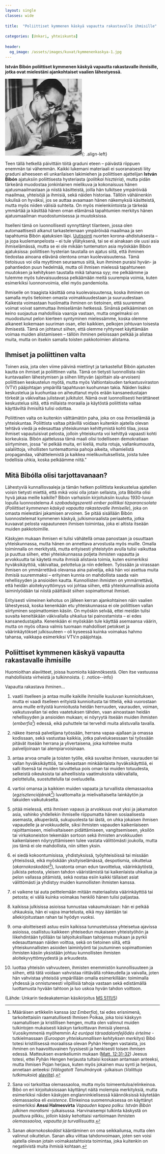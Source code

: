 ```yaml
---
layout: single
classes: wide

title:  "Poliittiset kymmenen käskyä vapautta rakastavalle ihmisille"

categories: [Unkari, yhteiskunta]

header:
  og_image: /assets/images/kuvat/kymmenenkaskya-1.jpg
---
```


**István Bibón poliittiset kymmenen käskyä vapautta rakastavalle ihmisille, jotka ovat mielestäni ajankohtaiset vaalien lähestyessä.**

![István Bibó työnsä äärellä](/assets/images/kuvat/kymmenenkaskya-1.jpg){: .align-left}

Teen tällä hetkellä päivittäin töitä graduni eteen – päivästä riippuen enemmän tai vähemmän. Kaikki lukemani materiaali ei suoranaisesti liity graduni aiheeseen eli unkarilaisen lakimiehen ja poliittisen ajattelijan **István Bibón** ajatuksiin poliittisesta hysteriasta (*politikai hisztéria*), mutta pidän tärkeänä muodostaa jonkinlainen mielikuva ja kokonaisuus hänen ajatusmaailmastaan ja niistä käsitteistä, joilla hän tulkitsee ympäröivää maailmaa, yhteisöjä ja ihmisiä, sekä näiden historiaa. Tällöin vähäinenkin lukulisä on hyväksi, jos se auttaa avaamaan hänen näkemyksiä käsitteistä, mutta myös niiden välisiä suhteita. On myös mielenkiintoista ja tärkeää ymmärtää ja käsittää hänen oman elämänsä tapahtumien merkitys hänen ajatusmaailman muodostumisessa ja muutoksissa.

Itselleni tämä on luonnollisesti synnyttänyt tilanteen, jossa olen automaattisesti alkanut tarkastelemaan ympäröivää maailmaa ja sen tapahtumia Bibón ajatuksien läpi. [Uutisointi](https://yle.fi/uutiset/3-11866510) nuorten korona-ahdistuksesta – ja jopa kuolemanpelosta – ei tule yllätyksenä, tai se ei ainakaan ole uusi asia ihmiselämässä, mutta se ei ole mikään tuntematon asia myöskään Bibón ajatuksissa: poliittisen hysterian taustalla on ajatus siitä, että ihminen tiedostaa ainoana elävänä olentona oman kuolevaisuutensa. Tämä tietoisuus voi olla myyttinen seuraamus siitä, kun ihminen puraisi hyvän- ja pahantiedon puun hedelmää, mutta oli ihmisen mielessä tapahtuneen muutoksen ja kehityksen taustalla mikä tahansa syy; me pelkäämme ja tulemme myös tulevaisuudessa pelkäämään meitä suurempia voimia, kuten esimerkiksi luonnonvoimia, ellei myös pandemioita.

Ihmiselle on traagista käsittää oma kuolevaisuutensa, koska ihminen on samalla myös tietoinen omasta voimakkuudestaan ja suuruudestaan. Kaikesta voimastaan huolimatta ihminen on tietoinen, että suuremmat voimat voivat sammuttaa ihmiselämän hetkessä. Sinänsä pelkääminen on keino suojautua mahdollisia vaaroja vastaan, mutta ongelmaksi on muodostunut pelon kierteen syntyminen mielessämme, koska olemme alkaneet kokemaan suuriman osan, ellei kaikkien, pelkojen johtuvan toisesta ihmisestä. Tämä on johtanut siihen, että olemme ryhtyneet käyttämään voimaa muiden alistamiseen – tällöin ihminen peloissaan pelkää ja alistaa muita, mutta on itsekin samalla toisten pakkotoimien alistama.

## Ihmiset ja poliittinen valta

Toinen asia, jota olen viime päivinä miettinyt ja tarkastellut Bibón ajatusten kautta on ihmiset ja poliittinen valta. Tämä on tietysti luonnollista näin kuntavaalien lähestymisen ja siihen liittyvän (ajoittain ala-arvoisen) poliittisen keskustelun myötä, mutta myös Valtiontalouden tarkastusviraston (VTV) pääjohtajan ympärillä tapahtuvan kuohunnan takia. Näiden lisäksi keskustelua ja kuohuntaa on aiheuttanut myös erään kansanedustajan törkeät ja väkivaltaa julistavat julkitulot. Nämä ovat luonnollisesti herättäneet keskustelua siitä, että millaista moraalia ja käytöstä poliittista valtaa käyttäviltä ihmisiltä tulisi odottaa.

Poliittinen valta on kuitenkin välttämätön paha, joka on osa ihmiselämää ja yhteiskuntaa. Poliittista valtaa pitävillä voidaan kuitenkin ajatella olevan tehtävä viedä ja edesauttaa yhteiskunnan kehittymistä kohti tilaa, jossa ihmiset vapautuisivat pelosta, jolloin yhteiskunta voi kehittyä vapaasti kohti korkeuksia. Bibón ajattelussa tämä maali olisi todelliseen demokratiaan siirtyminen, jossa "ei pelkää muita, eri kieliä, muita rotuja, vallankumousta, salaliittoja, vihollisten tuntemattomia pahoja aikeita, vihamielistä propagandaa, vähättelemistä ja kaikkea mielikuvituksellista, joista tulee todellisia uhkia, koska pelkäämme niitä."

## Mitä Bibólla olisi tarjottavanaan?

Lähestyviä kunnallisvaaleja ja tämän hetken poliittista keskustelua ajatellen voisin tietysti miettiä, että mikä voisi olla jotain sellaista, jota Bibólta olisi hyvä jakaa meille kaikille? Bibón varhaisiin kirjoituksiin kuuluu 1930-luvun lopulla luonnostelema *A szabadságszerető ember politikai tízparancsolata* (*Poliittiset kymmenen käskyä vapautta rakastavalle ihmiselle*), joka on omasta mielestäni jakamisen arvoinen. Se pitää sisällään Bibón luonnostelemat kymmenen käskyä, julkismoraalista periaatetta, jotka kuvaavat pelosta vapautuneen ihmisen toimintaa, joka ei altista itseään muiden pakkotoimille.

Käskyjen mukaan ihmisen ei tulisi vähätellä omaa panostaan ja osuuttaan yhteiskunnassa, mutta hänen on annettava arvostusta myös muille. Omalla toiminnalla on merkitystä, mutta erityisesti yhteistyön avulla tulisi vaikuttaa ja puuttua siihen, ettei yhteiskunnassa poljeta ihmisten vapautta ja arvokkuutta tai käytetä muita ihmisiä alistavia toimia, kuten esimerkiksi hyväksikäyttöä, väkivaltaa, pelottelua ja niin edelleen. Työssään ja virassaan ihmisen on ymmärrettävä olevansa aina palvelija, eikä hän voi asettua muita ihmisiä suuremmaksi – erityinen kunnia on mahdollista saada vain rehellisyyden ja ansioiden kautta. Kunnollisten ihmisten on ymmärrettävä, että heidän aloitekyvyttömyys voi johtaa siihen, että yhteiskunnallisia asioita laiminlyödään tai niistä päättävät siihen sopimattomat ihmiset.

Erityisesti viimeinen kehotus on jälleen kerran ajankohtainen näin vaalien lähestyessä, koska kenenkään etu yhteiskunnassa ei ole poliittisen vallan siirtyminen sopimattomien käsiin. On myöskin selvää, ettei meidän tulisi suvaita keneltäkään väkivallalla uhkailua tai painostamista – ei edes kansanedustajalta. Kenenkään ei myöskään tule käyttää asemaansa väärin, mutta on myös oltava valmis tuomaan mahdolliset petokset ja väärinkäytökset julkisuuteen – oli kyseessä kuinka voimakas hahmo tahansa, vaikkapa esimerkiksi VTV:n pääjohtaja.

## Poliittiset kymmenen käskyä vapautta rakastavalle ihmisille

Huomioithan alaviitteet, joissa huomioita käännöksestä. Olen itse vastuussa mahdollisista virheistä ja tulkinnoista.
{: .notice--info}

Vapautta rakastava ihminen...

1. vaatii itselleen ja antaa muille kaikille ihmisille kuuluvan kunnioituksen, mutta ei vaadi itselleen erityistä kunnioitusta tai titteliä, eikä vuorostaan anna muille erityistä kunnioitusta heidän herruuden, vaurauden, voiman, vaikutusvallan tai edes vaatetuksen tähden, vaan ainoastaan heidän rehellisyyden ja ansioiden mukaan; ei nöyryytä itseään muiden ihmisten (*emberfia*[^1]) edessä, eikä puhuttele tai tervehdi muita alistuvalla tavalla.

2. näkee itsensä palvelijana työssään, herrana vapaa-ajallaan ja omassa kodissaan, sekä vastustaa kaikkia, jotka palveluksessaan tai työssään pitävät itseään herrana ja ylivertaisena, joka kohtelee muita palvelijoinaan tai alempiarvoisinaan.

3. antaa arvoa omalle ja toisten työlle, eikä suvaitse ihmisen, vaurauden tai vallan hyväksikäyttöä, tai oikeastaan minkäänlaista hyväksikäyttöä, ei salli itsensä tai muiden taivuttelua pois oman tai muiden totuudesta, selkeistä oikeuksista tai aiheellisista vaatimuksista väkivallalla, pelottelulla, suostuttelulla tai oveluudella.

4. vartioi omansa ja kaikkien muiden vapaata ja turvallista olemassaoloa (*egzisztenciájának*[^2]) luvattomalta ja mielivaltaiselta lainkäytön ja takuiden vaikutukselta.

5. pitää mielessä, että ihmisen vapaus ja arvokkuus ovat yksi ja jakamaton asia, vahinko yhdellekin ihmiselle riippumatta hänen sosiaalisesta asemasta, alkuperästä, sukupuolesta tai iästä, on uhka jokaisen ihmisen vapaudelle ja arvokkuudelle, siksi ihmisten vapauden kaikenlaiseen rajoittamiseen, mielivaltaiseen pidättämiseen, vangitsemiseen, yksilön tai virkakoneiston tekemään sortoon sekä ihmisten arvokkuuden kaikenlaiseen nöyryyttämiseen tulee vastata välittömästi joukolla, mutta jos tämä ei ole mahdollista, niin sitten yksin.

6. ei siedä kokoontumisissa, yhdistyksissä, työyhteisöissä tai missään yhteisössä, eikä myöskään yksityiselämässä, despotismia, oikuttelua (*akarnokoskodást*[^3]), luvatonta oman edun tavoittelua, väärinkäytöstä, julkista petosta, yleisen tahdon vääristämistä tai kaikenlaista uhkailua ja pelon vallassa pitämistä, sekä nostaa esiin kaikki tällaiset asiat välittömästi ja yhdistyy muiden kunnollisten ihmisten kanssa.

7. ei vaikene tai auta peittelemään mitään materiaalista väärinkäyttöä tai petosta; ei väliä kuinka voimakas henkilö hänen tulisi paljastaa.

8. kaikissa julkisissa asioissa tunnustaa vakaumuksiaan: hän ei pelkää uhkauksia, hän ei vajoa imartelusta, eikä myy ääntään tai allekirjoitustaan rahan tai hyödyn vuoksi.

9. oma-aloitteisesti astuu esiin kaikissa tunnustetuissa yhteisetua ajavissa asioissa, osallistuu kaikkeen yhteisedun mukaiseen yhteistyöhön ja liikehdintään työllään tai lahjoituksillaan taitojensa mukaan ja pyrkii edesauttamaan näiden voittoa, sekä on tietoinen siitä, että yhteiskunnallisten asioiden laiminlyönti tai joutuminen sopimattomien ihmisten käsiin yksistään johtuu kunnollisten ihmisten aloitekyvyttömyydestä ja arkuudesta.

10. luottaa yhteisön vahvuuteen, ihmisten enemmistön kunnollisuuteen ja siihen, että tätä voidaan vahvistaa riittävällä rohkeudella ja vaivalla, joten hän vahvistaa yhteisöä ympärillään omalla esimerkillään: toimimalla yhdessä ja onnistuneesti vilpillisiä tahoja vastaan sekä edistämällä luottamusta hyvään tahtoon ja luo uskoa hyvän tahdon voittoon.

(Lähde: Unkarin tiedeakatemian käsikirjoitus [MS 5111/5](http://tollelege.elte.hu/sites/default/files/articles/szabadsagszereto_ember.pdf))

[^1]: Määräisen artikkelin kanssa (*az Emberfia*), tai edes erisnimenä, tarkoitettaisiin raamatullisesti Ihmisen Poikaa, joka toisi käskyyn raamatullisen ja kristillisen hengen, mutta olen valinnut muiden tulkintojen mukaisesti käskyn tarkoittavan ihmisiä yleensä. Vuosikymmeniä myöhemmin *Az európai társadalomfejlődés értelme* -tutkielmassaan (*Euroopan yhteiskunnallisen kehityksen merkitys*) Bibó totesi kristillisessä moraalissa olevan Pyhän Hengen vastaista, jos ihminen on haavoittuvainen fyysisesti ja henkisesti toisen ihmisen edessä. Matteuksen evankeliumin mukaan ([Matt. 12:31-32](https://raamattu.fi/raamattu/KR92/MAT.12.31-MAT.12.32)) Jeesus totesi, ettei Pyhän Hengen herjausta tultaisi koskaan antamaan anteeksi, mutta Ihmisen Pojan herjaus, kuten myös jokainen muu synti ja herjaus, annetaan anteeksi (*Válogatott Tanulmányok* -julkaisun (*Valittuja tutkimuksia*) [alaviite](http://mek.oszk.hu/02000/02043/html/468.html#et%C3%A962j)).
[^2]: Sana voi tarkoittaa olemassaoloa, mutta myös toimeentuloa/elinkeinoa. Bibó on eri kirjoituksissaan käyttänyt näitä molempia merkityksiä, mutta esimerkiksi näiden käskyjen englanninkielisessä käännöksissä käytetään olemassaoloa eli *existence*. Elinkeinoa suomennuksessa on käyttänyt esimerkiksi **Anssi Halmesvirta** *Vapauden kapea polku: István Bibón julkinen moralismi* -julkaisussa. Harvinaisempi tulkinta käskystä on puuttuva pilkku, jolloin käsky kehottaisi vartioimaan ihmisten *olemassaoloa, vapautta ja turvallisuutta*.
[^3]: Sanan *akarnokoskodást* kääntäminen on oma seikkailunsa, mutta olen valinnut oikuttelun. Sanan alku viittaa tahdonvoimaan, joten sen voisi ajatella olevan jotain voimakastahtoista toimintaa, joka kuitenkin on negatiivistä muita ihmisiä kohtaan.
